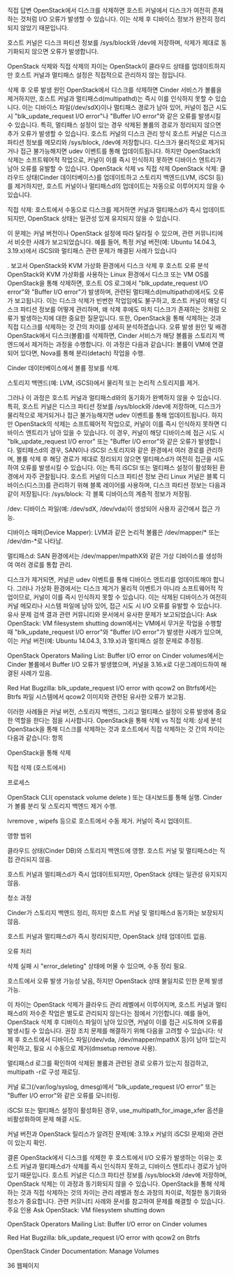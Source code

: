 직접 답변
OpenStack에서 디스크를 삭제하면 호스트 커널에서 디스크가 여전히 존재하는 것처럼 I/O 오류가 발생할 수 있습니다. 이는 삭제 후 디바이스 정보가 완전히 정리되지 않았기 때문입니다.

호스트 커널은 디스크 파티션 정보를 /sys/block와 /dev에 저장하며, 삭제가 제대로 동기화되지 않으면 오류가 발생합니다.

OpenStack 삭제와 직접 삭제의 차이는 OpenStack이 클라우드 상태를 업데이트하지만 호스트 커널과 멀티패스 설정은 직접적으로 관리하지 않는 점입니다.

삭제 후 오류 발생 원인
OpenStack에서 디스크를 삭제하면 Cinder 서비스가 볼륨을 제거하지만, 호스트 커널과 멀티패스d(multipathd)는 즉시 이를 인식하지 못할 수 있습니다. 이는 디바이스 파일(/dev/sdX)이나 멀티패스 경로가 남아 있어, 커널이 접근 시도 시 "blk_update_request I/O error"나 "Buffer I/O error"와 같은 오류를 발생시킬 수 있습니다. 특히, 멀티패스 설정이 있는 경우 삭제된 볼륨의 경로가 정리되지 않으면 추가 오류가 발생할 수 있습니다.
호스트 커널의 디스크 관리 방식
호스트 커널은 디스크 파티션 정보를 메모리와 /sys/block, /dev에 저장합니다. 디스크가 물리적으로 제거되거나 접근 불가능해지면 udev 이벤트를 통해 업데이트됩니다. 하지만 OpenStack의 삭제는 소프트웨어적 작업으로, 커널이 이를 즉시 인식하지 못하면 디바이스 엔트리가 남아 오류를 유발할 수 있습니다.
OpenStack 삭제 vs 직접 삭제
OpenStack 삭제: 클라우드 상태(Cinder 데이터베이스)를 업데이트하고 스토리지 백엔드(LVM, iSCSI 등)를 제거하지만, 호스트 커널이나 멀티패스d의 업데이트는 자동으로 이루어지지 않을 수 있습니다.

직접 삭제: 호스트에서 수동으로 디스크를 제거하면 커널과 멀티패스d가 즉시 업데이트되지만, OpenStack 상태는 일관성 있게 유지되지 않을 수 있습니다.

이 문제는 커널 버전이나 OpenStack 설정에 따라 달라질 수 있으며, 관련 커뮤니티에서 비슷한 사례가 보고되었습니다. 예를 들어, 특정 커널 버전(예: Ubuntu 14.04.3, 3.19.x)에서 iSCSI와 멀티패스 관련 문제가 해결된 사례가 있습니다 

.
보고서
OpenStack와 KVM 가상화 환경에서 디스크 삭제 후 호스트 오류 분석
OpenStack와 KVM 가상화를 사용하는 Linux 환경에서 디스크 또는 VM OS를 OpenStack을 통해 삭제하면, 호스트 OS 로그에서 "blk_update_request I/O error"와 "Buffer I/O error"가 발생하며, 관련된 멀티패스d(multipathd)에서도 오류가 보고됩니다. 이는 디스크 삭제가 빈번한 작업임에도 불구하고, 호스트 커널이 해당 디스크 파티션 정보를 어떻게 관리하며, 왜 삭제 후에도 마치 디스크가 존재하는 것처럼 오류가 발생하는지에 대한 중요한 질문입니다. 또한, OpenStack을 통해 삭제하는 것과 직접 디스크를 삭제하는 것 간의 차이를 상세히 분석하겠습니다.
오류 발생 원인 및 배경
OpenStack에서 디스크(볼륨)를 삭제하면, Cinder 서비스가 해당 볼륨을 스토리지 백엔드에서 제거하는 과정을 수행합니다. 이 과정은 다음과 같습니다:
볼륨이 VM에 연결되어 있다면, Nova를 통해 분리(detach) 작업을 수행.

Cinder 데이터베이스에서 볼륨 정보를 삭제.

스토리지 백엔드(예: LVM, iSCSI)에서 물리적 또는 논리적 스토리지를 제거.

그러나 이 과정은 호스트 커널과 멀티패스d와의 동기화가 완벽하지 않을 수 있습니다. 특히, 호스트 커널은 디스크 파티션 정보를 /sys/block와 /dev에 저장하며, 디스크가 물리적으로 제거되거나 접근 불가능해지면 udev 이벤트를 통해 업데이트됩니다. 하지만 OpenStack의 삭제는 소프트웨어적 작업으로, 커널이 이를 즉시 인식하지 못하면 디바이스 엔트리가 남아 있을 수 있습니다. 이 경우, 커널이 해당 디바이스에 접근 시도 시 "blk_update_request I/O error" 또는 "Buffer I/O error"와 같은 오류가 발생합니다.
멀티패스d의 경우, SAN이나 iSCSI 스토리지와 같은 환경에서 여러 경로를 관리하며, 볼륨 삭제 후 해당 경로가 제대로 정리되지 않으면 멀티패스d가 여전히 접근을 시도하여 오류를 발생시킬 수 있습니다. 이는 특히 iSCSI 또는 멀티패스 설정이 활성화된 환경에서 자주 관찰됩니다.
호스트 커널의 디스크 파티션 정보 관리
Linux 커널은 블록 디바이스(디스크)를 관리하기 위해 블록 레이어를 사용하며, 디스크 파티션 정보는 다음과 같이 저장됩니다:
/sys/block: 각 블록 디바이스의 계층적 정보가 저장됨.

/dev: 디바이스 파일(예: /dev/sdX, /dev/vda)이 생성되어 사용자 공간에서 접근 가능.

디바이스 매퍼(Device Mapper): LVM과 같은 논리적 볼륨은 /dev/mapper/* 또는 /dev/dm-*로 나타남.

멀티패스d: SAN 환경에서는 /dev/mapper/mpathX와 같은 가상 디바이스를 생성하여 여러 경로를 통합 관리.

디스크가 제거되면, 커널은 udev 이벤트를 통해 디바이스 엔트리를 업데이트해야 합니다. 그러나 가상화 환경에서는 디스크 제거가 물리적 이벤트가 아니라 소프트웨어적 작업이므로, 커널이 이를 즉시 인식하지 못할 수 있습니다. 이는 삭제된 디바이스가 여전히 커널 메모리나 시스템 파일에 남아 있어, 접근 시도 시 I/O 오류를 유발할 수 있습니다.
유사 문제 검색 결과
관련 커뮤니티와 문서에서 유사한 문제가 보고되었습니다:
Ask OpenStack: VM filesystem shutting down에서는 VM에서 무거운 작업을 수행할 때 "blk_update_request I/O error"와 "Buffer I/O error"가 발생한 사례가 있으며, 이는 커널 버전(예: Ubuntu 14.04.3, 3.19.x)과 멀티패스 설정 문제로 추정됨.

OpenStack Operators Mailing List: Buffer I/O error on Cinder volumes에서는 Cinder 볼륨에서 Buffer I/O 오류가 발생했으며, 커널을 3.16.x로 다운그레이드하여 해결된 사례가 있음.

Red Hat Bugzilla: blk_update_request I/O error with qcow2 on Btrfs에서는 Btrfs 파일 시스템에서 qcow2 이미지와 관련된 유사한 오류가 보고됨.

이러한 사례들은 커널 버전, 스토리지 백엔드, 그리고 멀티패스 설정이 오류 발생에 중요한 역할을 한다는 점을 시사합니다.
OpenStack을 통해 삭제 vs 직접 삭제: 상세 분석
OpenStack을 통해 디스크를 삭제하는 것과 호스트에서 직접 삭제하는 것 간의 차이는 다음과 같습니다:
항목

OpenStack을 통해 삭제

직접 삭제 (호스트에서)

프로세스

OpenStack CLI(
openstack volume delete
) 또는 대시보드를 통해 실행. Cinder가 볼륨 분리 및 스토리지 백엔드 제거 수행.

lvremove
, 
wipefs
 등으로 호스트에서 수동 제거. 커널이 즉시 업데이트.

영향 범위

클라우드 상태(Cinder DB)와 스토리지 백엔드에 영향. 호스트 커널 및 멀티패스d는 직접 관리되지 않음.

호스트 커널과 멀티패스d가 즉시 업데이트되지만, OpenStack 상태는 일관성 유지되지 않음.

청소 과정

Cinder가 스토리지 백엔드 정리, 하지만 호스트 커널 및 멀티패스d 동기화는 보장되지 않음.

호스트 커널과 멀티패스d가 즉시 정리되지만, OpenStack 상태 업데이트 없음.

오류 처리

삭제 실패 시 "error_deleting" 상태에 머물 수 있으며, 수동 정리 필요.

호스트에서 오류 발생 가능성 낮음, 하지만 OpenStack 상태 불일치로 인한 문제 발생 가능.

이 차이는 OpenStack 삭제가 클라우드 관리 레벨에서 이루어지며, 호스트 커널과 멀티패스d의 저수준 작업은 별도로 관리되지 않는다는 점에서 기인합니다. 예를 들어, OpenStack 삭제 후 디바이스 파일이 남아 있으면, 커널이 이를 접근 시도하며 오류를 발생시킬 수 있습니다.
권장 조치
문제를 해결하기 위해 다음을 고려할 수 있습니다:
삭제 후 호스트에서 디바이스 파일(/dev/vda, /dev/mapper/mpathX 등)이 남아 있는지 확인하고, 필요 시 수동으로 제거(dmsetup remove 사용).

멀티패스d 로그를 확인하여 삭제된 볼륨과 관련된 경로 오류가 있는지 점검하고, multipath -r로 구성 재로딩.

커널 로그(/var/log/syslog, dmesg)에서 "blk_update_request I/O error" 또는 "Buffer I/O error"와 같은 오류를 모니터링.

iSCSI 또는 멀티패스 설정이 활성화된 경우, use_multipath_for_image_xfer 옵션을 비활성화하여 문제 해결 시도.

커널 버전과 OpenStack 릴리스가 알려진 문제(예: 3.19.x 커널의 iSCSI 문제)와 관련이 있는지 확인.

결론
OpenStack에서 디스크를 삭제한 후 호스트에서 I/O 오류가 발생하는 이유는 호스트 커널과 멀티패스d가 삭제를 즉시 인식하지 못하고, 디바이스 엔트리나 경로가 남아 있기 때문입니다. 호스트 커널은 디스크 파티션 정보를 /sys/block와 /dev에 저장하며, OpenStack 삭제는 이 과정과 동기화되지 않을 수 있습니다. OpenStack을 통해 삭제하는 것과 직접 삭제하는 것의 차이는 관리 레벨과 청소 과정의 차이로, 적절한 동기화와 청소가 중요합니다. 관련 커뮤니티 사례와 문서를 참고하여 문제를 해결할 수 있습니다.
주요 인용
Ask OpenStack: VM filesystem shutting down

OpenStack Operators Mailing List: Buffer I/O error on Cinder volumes

Red Hat Bugzilla: blk_update_request I/O error with qcow2 on Btrfs

OpenStack Cinder Documentation: Manage Volumes

36 웹페이지

